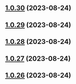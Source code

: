 ## [1.0.30](https://github.com/lf-trygghetstjanster/bankid4keycloak6/compare/v1.0.29...v1.0.30) (2023-08-24)



## [1.0.29](https://github.com/lf-trygghetstjanster/bankid4keycloak6/compare/v1.0.28...v1.0.29) (2023-08-24)



## [1.0.28](https://github.com/lf-trygghetstjanster/bankid4keycloak6/compare/v1.0.27...v1.0.28) (2023-08-24)



## [1.0.27](https://github.com/lf-trygghetstjanster/bankid4keycloak6/compare/v1.0.26...v1.0.27) (2023-08-24)



## [1.0.26](https://github.com/lf-trygghetstjanster/bankid4keycloak6/compare/v1.0.25...v1.0.26) (2023-08-24)



